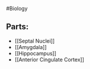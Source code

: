 #Biology
## Parts:
* [[Septal Nuclei]]
* [[Amygdala]]
* [[Hippocampus]]
* [[Anterior Cingulate Cortex]]